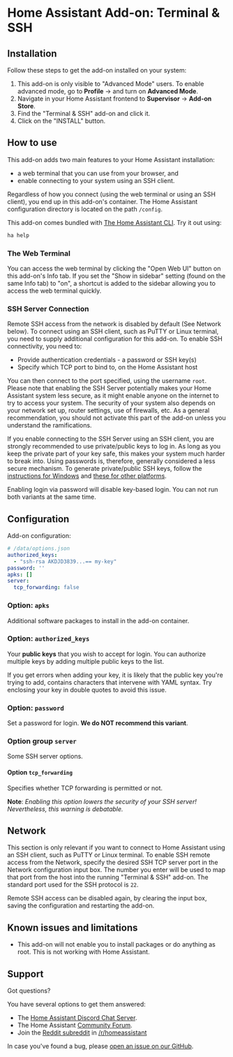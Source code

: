 # Home Assistant Add-on: Terminal & SSH

## Installation

Follow these steps to get the add-on installed on your system:

1. This add-on is only visible to "Advanced Mode" users. To enable advanced mode, go to **Profile** -> and turn on **Advanced Mode**.
2. Navigate in your Home Assistant frontend to **Supervisor** -> **Add-on Store**.
3. Find the "Terminal & SSH" add-on and click it.
4. Click on the "INSTALL" button.

## How to use

This add-on adds two main features to your Home Assistant installation:

- a web terminal that you can use from your browser, and
- enable connecting to your system using an SSH client.

Regardless of how you connect (using the web terminal or using an SSH client), you end up in this add-on's container. The Home Assistant configuration
directory is located on the path `/config`.

This add-on comes bundled with [The Home Assistant CLI](https://www.home-assistant.io/hassio/commandline/). Try it out using:

```bash
ha help
```

### The Web Terminal

You can access the web terminal by clicking the "Open Web UI" button on this add-on's Info tab. If you set the "Show in sidebar" setting (found on the same Info tab) to "on", a shortcut is added to the sidebar allowing you to access the web terminal quickly.

### SSH Server Connection

Remote SSH access from the network is disabled by default (See Network below).  To connect using an SSH client, such as PuTTY or Linux terminal, you need to supply additional configuration for this add-on. To enable SSH connectivity, you need to:

- Provide authentication credentials - a password or SSH key(s)
- Specify which TCP port to bind to, on the Home Assistant host

You can then connect to the port specified, using the username `root`. Please note that enabling the SSH Server potentially makes your Home Assistant system less secure, as it might enable anyone on the internet to try to access your system. The security of your system also depends on your network set up, router settings, use of firewalls, etc. As a general recommendation, you should not activate this part of the add-on unless you understand the ramifications.

If you enable connecting to the SSH Server using an SSH client, you are strongly recommended to use private/public keys to log in. As long as you keep the private part of your key safe, this makes your system much harder to break into. Using passwords is, therefore, generally considered a less secure mechanism. To generate private/public SSH keys, follow the [instructions for Windows][keygen-windows] and [these for other platforms][keygen].

Enabling login via password will disable key-based login. You can not run both variants at the same time.

## Configuration

Add-on configuration:

```yaml
# /data/options.json
authorized_keys:
  - "ssh-rsa AKDJD3839...== my-key"
password: ''
apks: []
server:
  tcp_forwarding: false
```

### Option: `apks`

Additional software packages to install in the add-on container.

### Option: `authorized_keys`

Your **public keys** that you wish to accept for login. You can authorize multiple keys by adding multiple public keys to the list.

If you get errors when adding your key, it is likely that the public key you're trying to add, contains characters that intervene with YAML syntax. Try enclosing your key in double quotes to avoid this issue.

### Option: `password`

Set a password for login. **We do NOT recommend this variant**.

### Option group  `server`

Some SSH server options.

#### Option `tcp_forwarding`

Specifies whether TCP forwarding is permitted or not.

**Note**: _Enabling this option lowers the security of your SSH server! Nevertheless, this warning is debatable._

## Network

This section is only relevant if you want to connect to Home Assistant using an SSH client, such as PuTTY or Linux terminal. To enable SSH remote access from the Network, specify the desired SSH TCP server port in the Network configuration input box. The number you enter will be used to map that port from the host into the running "Terminal & SSH" add-on. The standard port used for the SSH protocol is `22`.  

Remote SSH access can be disabled again, by clearing the input box, saving the configuration and restarting the add-on.

## Known issues and limitations

- This add-on will not enable you to install packages or do anything as root.
  This is not working with Home Assistant.

## Support

Got questions?

You have several options to get them answered:

- The [Home Assistant Discord Chat Server][discord].
- The Home Assistant [Community Forum][forum].
- Join the [Reddit subreddit][reddit] in [/r/homeassistant][reddit]

In case you've found a bug, please [open an issue on our GitHub][issue].

[discord]: https://discord.gg/c5DvZ4e
[forum]: https://community.home-assistant.io
[issue]: https://github.com/home-assistant/hassio-addons/issues
[keygen-windows]: https://www.digitalocean.com/community/tutorials/how-to-create-ssh-keys-with-putty-to-connect-to-a-vps
[keygen]: https://help.github.com/articles/generating-a-new-ssh-key-and-adding-it-to-the-ssh-agent/
[reddit]: https://reddit.com/r/homeassistant
